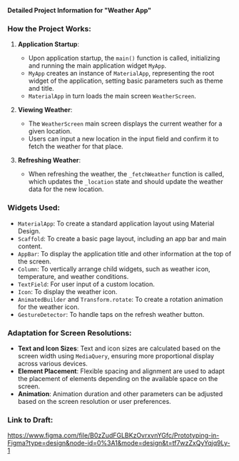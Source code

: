 **Detailed Project Information for "Weather App"**

### How the Project Works:

1. **Application Startup**:
   - Upon application startup, the `main()` function is called, initializing and running the main application widget `MyApp`.
   - `MyApp` creates an instance of `MaterialApp`, representing the root widget of the application, setting basic parameters such as theme and title.
   - `MaterialApp` in turn loads the main screen `WeatherScreen`.

2. **Viewing Weather**:
   - The `WeatherScreen` main screen displays the current weather for a given location.
   - Users can input a new location in the input field and confirm it to fetch the weather for that place.

3. **Refreshing Weather**:
   - When refreshing the weather, the `_fetchWeather` function is called, which updates the `_location` state and should update the weather data for the new location.

### Widgets Used:

- `MaterialApp`: To create a standard application layout using Material Design.
- `Scaffold`: To create a basic page layout, including an app bar and main content.
- `AppBar`: To display the application title and other information at the top of the screen.
- `Column`: To vertically arrange child widgets, such as weather icon, temperature, and weather conditions.
- `TextField`: For user input of a custom location.
- `Icon`: To display the weather icon.
- `AnimatedBuilder` and `Transform.rotate`: To create a rotation animation for the weather icon.
- `GestureDetector`: To handle taps on the refresh weather button.

### Adaptation for Screen Resolutions:

- **Text and Icon Sizes**: Text and icon sizes are calculated based on the screen width using `MediaQuery`, ensuring more proportional display across various devices.
- **Element Placement**: Flexible spacing and alignment are used to adapt the placement of elements depending on the available space on the screen.
- **Animation**: Animation duration and other parameters can be adjusted based on the screen resolution or user preferences.

### Link to Draft:
https://www.figma.com/file/B0zZudFGLBKzOvrxvnYGfc/Prototyping-in-Figma?type=design&node-id=0%3A1&mode=design&t=tf7wzZxQyYqjq9Ly-1